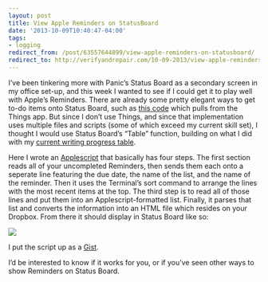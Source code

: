 ```yaml
---
layout: post 
title: View Apple Reminders on StatusBoard 
date: '2013-10-09T10:40:47-04:00' 
tags: 
- logging 
redirect_from: /post/63557644899/view-apple-reminders-on-statusboard/
redirect_to: http://verifyandrepair.com/10-09-2013/view-apple-reminders-on-statusboard.html
---
```


I’ve been tinkering more with Panic’s Status Board as a secondary screen in my office set-up, and this week I wanted to see if I could get it to play well with Apple’s Reminders. There are already some pretty elegant ways to get to-do items onto Status Board, such as [this code](https://github.com/feju/things-status-board) which pulls from the Things app. But since I don’t use Things, and since that implementation uses multiple files and scripts (some of which exceed my current skill set), I thought I would use Status Board’s “Table” function, building on what I did with my [current writing progress table](/post/61417560267/monitor-current-writing-progress-with-status-board).

Here I wrote an [Applescript](https://gist.github.com/craigeley/6901647) that basically has four steps. The first section reads all of your uncompleted Reminders, then sends them each onto a seperate line featuring the due date, the name of the list, and the name of the reminder. Then it uses the Terminal’s sort command to arrange the lines with the most recent items at the top. The third step is to read all of those lines and put them into an Applescript-formatted list. Finally, it parses that list and converts the information into an HTML file which resides on your Dropbox. From there it should display in Status Board like so:

![](http://d.pr/lY1R+)

I put the script up as a [Gist](https://gist.github.com/craigeley/6901647).

I’d be interested to know if it works for you, or if you’ve seen other ways to show Reminders on Status Board.

